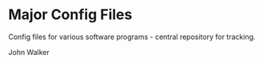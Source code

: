 # Major Config Files #

Config files for various software programs - central repository for tracking.

John Walker
